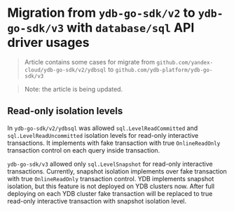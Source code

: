 # Migration from `ydb-go-sdk/v2` to `ydb-go-sdk/v3` with `database/sql` API driver usages

> Article contains some cases for migrate from `github.com/yandex-cloud/ydb-go-sdk/v2/ydbsql` to `github.com/ydb-platform/ydb-go-sdk/v3`

> Note: the article is being updated.

## Read-only isolation levels

In `ydb-go-sdk/v2/ydbsql` was allowed `sql.LevelReadCommitted` and `sql.LevelReadUncommitted` isolation levels for read-only interactive transactions. It implements with fake transaction with true `OnlineReadOnly` transaction control on each query inside transaction.

`ydb-go-sdk/v3` allowed only `sql.LevelSnapshot` for read-only interactive transactions. Currently, snapshot isolation implements over fake transaction with true `OnlineReadOnly` transaction control.
YDB implements snapshot isolation, but this feature is not deployed on YDB clusters now. After full deploying on each YDB cluster fake transaction will be replaced to true read-only interactive transaction with snapshot isolation level.  